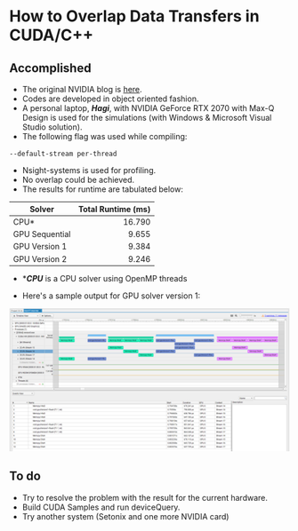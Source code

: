 # How to Overlap Data Transfers in CUDA/C++
## Accomplished
- The original NVIDIA blog is [here](https://developer.nvidia.com/blog/how-overlap-data-transfers-cuda-cc/).
- Codes are developed in object oriented fashion.
- A personal laptop, ***Hagi***, with NVIDIA GeForce RTX 2070 with Max-Q Design is used for the simulations (with Windows & Microsoft Visual Studio solution).
- The following flag was used while compiling:
```
--default-stream per-thread
```
- Nsight-systems is used for profiling.
- No overlap could be achieved.
- The results for runtime are tabulated below:

| Solver | Total Runtime (ms) | 
| --- | ---: | 
| CPU* | 16.790 | 
| GPU Sequential | 9.655 |
| GPU Version 1 | 9.384 | 
| GPU Version 2 | 9.246 | 

* ****CPU*** is a CPU solver using OpenMP threads

- Here's a sample output for GPU solver version 1:

<img src="images/Hagi_v0.png" alt="Hagi_version_0" width="600"/>

## To do
- Try to resolve the problem with the result for the current hardware.
- Build CUDA Samples and run deviceQuery.
- Try another system (Setonix and one more NVIDIA card)
